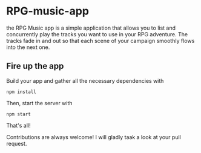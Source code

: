 # RPG-music-app

the RPG Music app is a simple application that allows you to list and concurrently play the tracks you want to use in your RPG adventure.
The tracks fade in and out so that each scene of your campaign smoothly flows into the next one.

## Fire up the app

Build your app and gather all the necessary dependencies with
```
npm install
```

Then, start the server with
```
npm start
```

That's all!

Contributions are always welcome! I will gladly taak a look at your pull request.